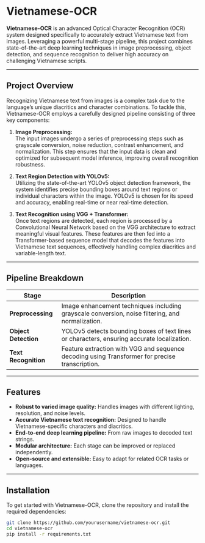 # Vietnamese-OCR

**Vietnamese-OCR** is an advanced Optical Character Recognition (OCR) system designed specifically to accurately extract Vietnamese text from images. Leveraging a powerful multi-stage pipeline, this project combines state-of-the-art deep learning techniques in image preprocessing, object detection, and sequence recognition to deliver high accuracy on challenging Vietnamese scripts.

---

## Project Overview

Recognizing Vietnamese text from images is a complex task due to the language’s unique diacritics and character combinations. To tackle this, Vietnamese-OCR employs a carefully designed pipeline consisting of three key components:

1. **Image Preprocessing:**  
   The input images undergo a series of preprocessing steps such as grayscale conversion, noise reduction, contrast enhancement, and normalization. This step ensures that the input data is clean and optimized for subsequent model inference, improving overall recognition robustness.

2. **Text Region Detection with YOLOv5:**  
   Utilizing the state-of-the-art YOLOv5 object detection framework, the system identifies precise bounding boxes around text regions or individual characters within the image. YOLOv5 is chosen for its speed and accuracy, enabling real-time or near real-time detection.

3. **Text Recognition using VGG + Transformer:**  
   Once text regions are detected, each region is processed by a Convolutional Neural Network based on the VGG architecture to extract meaningful visual features. These features are then fed into a Transformer-based sequence model that decodes the features into Vietnamese text sequences, effectively handling complex diacritics and variable-length text.

---

## Pipeline Breakdown

| Stage                | Description                                                                                      |
|----------------------|------------------------------------------------------------------------------------------------|
| **Preprocessing**    | Image enhancement techniques including grayscale conversion, noise filtering, and normalization.|
| **Object Detection** | YOLOv5 detects bounding boxes of text lines or characters, ensuring accurate localization.      |
| **Text Recognition** | Feature extraction with VGG and sequence decoding using Transformer for precise transcription.   |

---

## Features

- **Robust to varied image quality:** Handles images with different lighting, resolution, and noise levels.  
- **Accurate Vietnamese text recognition:** Designed to handle Vietnamese-specific characters and diacritics.  
- **End-to-end deep learning pipeline:** From raw images to decoded text strings.  
- **Modular architecture:** Each stage can be improved or replaced independently.  
- **Open-source and extensible:** Easy to adapt for related OCR tasks or languages.

---

## Installation

To get started with Vietnamese-OCR, clone the repository and install the required dependencies:

```bash
git clone https://github.com/yourusername/vietnamese-ocr.git
cd vietnamese-ocr
pip install -r requirements.txt

